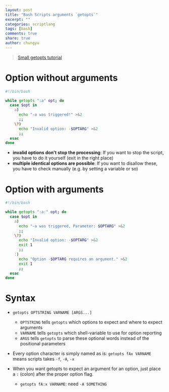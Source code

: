 ```yaml
---
layout: post
title: "Bash Scripts arguments `getopts`"
excerpt: ""
categories: scriptlang
tags: [bash]
comments: true
share: true
author: chungyu
---
```

> [Small getopts tutorial](http://wiki.bash-hackers.org/howto/getopts_tutorial)


# Option without arguments

```bash
#!/bin/bash

while getopts ":a" opt; do
  case $opt in
    a)
      echo "-a was triggered!" >&2
      ;;
    \?)
      echo "Invalid option: -$OPTARG" >&2
      ;;
  esac
done
```

* **invalid options don't stop the processing**: If you want to stop the script, you have to do it yourself (exit in the right place)
* **multiple identical options are possible**: If you want to disallow these, you have to check manually (e.g. by setting a variable or so)


# Option with arguments

```bash
#!/bin/bash

while getopts ":a:" opt; do
  case $opt in
    a)
      echo "-a was triggered, Parameter: $OPTARG" >&2
      ;;
    \?)
      echo "Invalid option: -$OPTARG" >&2
      exit 1
      ;;
    :)
      echo "Option -$OPTARG requires an argument." >&2
      exit 1
      ;;
  esac
done
```

# Syntax
* `getopts OPTSTRING VARNAME [ARGS...]`
  * `OPTSTRING`	tells `getopts` which options to expect and where to expect arguments
  * `VARNAME`	tells `getopts` which shell-variable to use for option reporting
  * `ARGS`	tells `getopts` to parse these optional words instead of the positional parameters

* Every option character is simply named as is: `getopts fAx VARNAME` means scripts takes `-f`, `-A`, `-x`
* When you want getopts to expect an argument for an option, just place a `:` (colon) after the proper option flag.
  * `getopts fA:x VARNAME`: need `-A SOMETHING`
